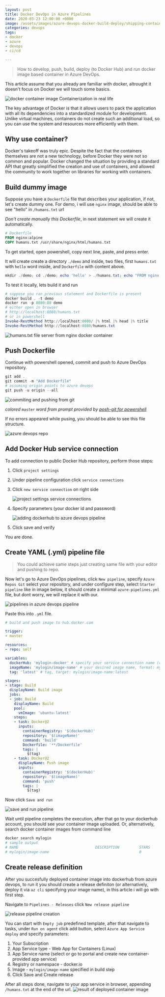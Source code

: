 ```yaml
---
layout: post
title: Docker DevOps in Azure Pipelines
date: 2020-03-23 12:00:00 +0000
image: /assets/images/azure-devops-docker-build-deploy/shipping-container.jpg
categories: devops
tags:
- docker
- azure
- devops
- ci/cd

---
```

> How to develop, push, build, deploy (to Docker Hub) and run docker image based container in Azure DevOps.

This article assume that you already are familiar with docker, altrought it doesn't focus on Docker we will touch some basics.

![docker container image](/assets/images/azure-devops-docker-build-deploy/shipping-container.jpg "container image")
Containerization in real life

The key advantage of Docker is that it allows users to pack the application with all its dependencies into a standardized module for development. Unlike virtual machines, containers do not create such an additional load, so you can use the system and resources more efficiently with them.

## Why use container?

Docker's takeoff was truly epic. Despite the fact that the containers themselves are not a new technology, before Docker they were not so common and popular. Docker changed the situation by providing a standard API that greatly simplified the creation and use of containers, and allowed the community to work together on libraries for working with containers.

## Build dummy image

Suppose you have a `Dockerfile` file that describes your application, if not, let's create dummy one.
For demo, i will use `nginx` image, should be able to see "hello" in `/humans.txt` url

*Don't create manually this Dockerfile*, in next statement we will create it automatically.
```Dockerfile
# Dockerfile
FROM nginx:alpine
COPY humans.txt /usr/share/nginx/html/humans.txt
```

To get started, open powershell, copy next line, paste, and press enter.

It will create create a directory `./demo` and inside, two files, first `humans.txt` with `hello` word inside, and `Dockerfile` with content above.

```powershell
mkdir ./demo; cd ./demo; echo 'hello' > ./humans.txt; echo "FROM nginx:alpine`nCOPY humans.txt /usr/share/nginx/html/humans.txt" > ./Dockerfile
```

To test it locally, lets build it and run
```powershell
# suppose you ran previous statement and Dockerfile is present
docker build . -t demo
docker run -p 8080:80 demo
# either open in browser 
# http://localhost:8080/humans.txt
# or in powershell
Invoke-RestMethod http://localhost:8080/ |% html |% head |% title
Invoke-RestMethod http://localhost:8080/humans.txt
```
![humans.txt file server from nginx docker container](/assets/images/azure-devops-docker-build-deploy/nginx-docker-humans.png "nginx alpine docker container")

## Push Dockerfile

Continue with powershell opened, commit and push to Azure DevOps repository.
```powershell
git add .
git commit -m "Add Dockerfile"
# assuming origin points to azure devops
git push -u origin --all
```

![commiting and pushing from git](/assets/images/azure-devops-docker-build-deploy/git-commit-push-dockerfile.png "powershell command prompt with posh-git")

*colored `master` word from prompt provided by [posh-git for powershell](https://github.com/dahlbyk/posh-git)*

If no errors appeared while pusing, you should be able to see this file structure.

![azure devops repo](/assets/images/azure-devops-docker-build-deploy/azure-devops-repository.png "file listing in repository")

## Add Docker Hub service connection

To add connection to public Docker Hub repository, perform those steps:

1. Click `project settings`
2. Under pipeline configuration click `service connections`
3. Click `new service connection` on right side
   
    ![project settings service connections](/assets/images/azure-devops-docker-build-deploy/add-dockerhub-azure-devops.png "dockerhub connection")
4. Specify parameters (your docker id and password)
   
    ![adding dockerhub to azure devops pipeline](/assets/images/azure-devops-docker-build-deploy/dockerhub-parameters.png "dockerhub parameters for azure devops")
5. Click save and verify 

You are done.
## Create YAML (.yml) pipeline file

> You could achieve same steps just creating same file with your editor and pushing to repo.

Now let's go to Azure DevOps pipelines, click `New pipeline`, specify `Azure Repos Git` select your repository, and under configure step, select `Starter pipeline` like in image below, it should create a minimal `azure-pipelines.yml` file, but dont worry, we will replace it with our.

![pipelines in azure devops pipeline](/assets/images/azure-devops-docker-build-deploy/starter-pipeline.png "configuration settings for azure pipeline")

Paste this into `.yml` file.
```yml
# build and push image to hub.docker.com

trigger:
- master

resources:
- repo: self

variables:
  dockerHub: 'mylogin-docker' # specify your service connection name (create in previos step)
  imageName: 'mylogin/image-name' # your desired image name, format: mylogin/image-name
  tag: 'latest' # tag, target: mylogin/image-name:latest

stages:
- stage: Build
  displayName: Build image
  jobs:  
  - job: Build
    displayName: Build
    pool:
      vmImage: 'ubuntu-latest'
    steps:
    - task: Docker@2
      inputs:
        containerRegistry: '$(dockerHub)'
        repository: '$(imageName)'
        command: 'build'
        Dockerfile: '**/Dockerfile'
        tags: |
          $(tag)
    - task: Docker@2
      displayName: Push image
      inputs:
        containerRegistry: '$(dockerHub)'
        repository: '$(imageName)'
        command: 'push'
        tags: |
          $(tag)
```
Now click `Save and run`

![save and run pipeline](/assets/images/azure-devops-docker-build-deploy/review-pipeline-yaml.png "pipeline final step")

Wait until pipeline completes the execution, after that go to your dockerhub account, you should see your container image uploaded.
Or, alternatively, search docker container images from command line

```powershell
docker search mylogin
# sample output
# NAME                                   DESCRIPTION         STARS               OFFICIAL            AUTOMATED
# mylogin/image-name                                         0
```
## Create release definition

After you succesfully deployed container image into dockerhub from azure devops, to run it you should create a release definiton (or alternatively, deploy it via `az cli` specifying your image name), in this article i will go with first step.

Navigate to `Pipelines - Releases` click `New release pipeline`

![release pipeline creation](/assets/images/azure-devops-docker-build-deploy/deploy-docker-hub-to-appservice.png "deploy to app service from public docker hub images")

You can start with `Empty job` predefined template, after that navigate to tasks, under `Run on agent` click add button, select `Azure App Service deploy` and specify parameters:
1. Your Subscription
2. App Service type - Web App for Containers (Linux)
3. App Service name (select or go to portal and create new container-provided app service)
4. Registry or namespace - docker.io
5. Image - `mylogin/image-name` specified in build step
6. Click Save and Create release

After all steps done, navigate to your app service in browser, appending `/humans.txt` at the end of the url.
![result of deployed container image](/assets/images/azure-devops-docker-build-deploy/humans-txt-docker.png "humans file served from azure app service")